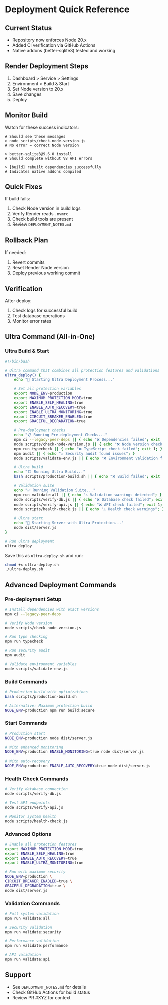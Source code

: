 # Deployment Quick Reference

## Current Status
- Repository now enforces Node 20.x
- Added CI verification via GitHub Actions
- Native addons (better-sqlite3) tested and working

## Render Deployment Steps
1. Dashboard > Service > Settings
2. Environment > Build & Start
3. Set Node version to 20.x
4. Save changes
5. Deploy

## Monitor Build
Watch for these success indicators:
```
# Should see these messages
> node scripts/check-node-version.js
# No error = correct Node version

> better-sqlite3@9.6.0 install
# Should complete without V8 API errors

> [build] rebuilt dependencies successfully
# Indicates native addons compiled
```

## Quick Fixes
If build fails:
1. Check Node version in build logs
2. Verify Render reads `.nvmrc`
3. Check build tools are present
4. Review `DEPLOYMENT_NOTES.md`

## Rollback Plan
If needed:
1. Revert commits
2. Reset Render Node version
3. Deploy previous working commit

## Verification
After deploy:
1. Check logs for successful build
2. Test database operations
3. Monitor error rates

## Ultra Command (All-in-One)

### Ultra Build & Start
```bash
#!/bin/bash

# Ultra command that combines all protection features and validations
ultra_deploy() {
    echo "🚀 Starting Ultra Deployment Process..."

    # Set all protection variables
    export NODE_ENV=production
    export MAXIMUM_PROTECTION_MODE=true
    export ENABLE_SELF_HEALING=true
    export ENABLE_AUTO_RECOVERY=true
    export ENABLE_ULTRA_MONITORING=true
    export CIRCUIT_BREAKER_ENABLED=true
    export GRACEFUL_DEGRADATION=true

    # Pre-deployment checks
    echo "📋 Running Pre-deployment Checks..."
    npm ci --legacy-peer-deps || { echo "❌ Dependencies failed"; exit 1; }
    node scripts/check-node-version.js || { echo "❌ Node version check failed"; exit 1; }
    npm run typecheck || { echo "❌ TypeScript check failed"; exit 1; }
    npm audit || { echo "⚠️ Security audit found issues"; }
    node scripts/validate-env.js || { echo "❌ Environment validation failed"; exit 1; }

    # Ultra build
    echo "🏗️ Running Ultra Build..."
    bash scripts/production-build.sh || { echo "❌ Build failed"; exit 1; }

    # Validation suite
    echo "✅ Running Validation Suite..."
    npm run validate:all || { echo "⚠️ Validation warnings detected"; }
    node scripts/verify-db.js || { echo "❌ Database check failed"; exit 1; }
    node scripts/verify-api.js || { echo "❌ API check failed"; exit 1; }
    node scripts/health-check.js || { echo "⚠️ Health check warnings"; }

    # Ultra start
    echo "🚀 Starting Server with Ultra Protection..."
    node dist/server.js
}

# Run ultra deployment
ultra_deploy
```

Save this as `ultra-deploy.sh` and run:
```bash
chmod +x ultra-deploy.sh
./ultra-deploy.sh
```

## Advanced Deployment Commands

### Pre-deployment Setup
```bash
# Install dependencies with exact versions
npm ci --legacy-peer-deps

# Verify Node version
node scripts/check-node-version.js

# Run type checking
npm run typecheck

# Run security audit
npm audit

# Validate environment variables
node scripts/validate-env.js
```

### Build Commands
```bash
# Production build with optimizations
bash scripts/production-build.sh

# Alternative: Maximum protection build
NODE_ENV=production npm run build:secure
```

### Start Commands
```bash
# Production start
NODE_ENV=production node dist/server.js

# With enhanced monitoring
NODE_ENV=production ENABLE_MONITORING=true node dist/server.js

# With auto-recovery
NODE_ENV=production ENABLE_AUTO_RECOVERY=true node dist/server.js
```

### Health Check Commands
```bash
# Verify database connection
node scripts/verify-db.js

# Test API endpoints
node scripts/verify-api.js

# Monitor system health
node scripts/health-check.js
```

### Advanced Options
```bash
# Enable all protection features
export MAXIMUM_PROTECTION_MODE=true
export ENABLE_SELF_HEALING=true
export ENABLE_AUTO_RECOVERY=true
export ENABLE_ULTRA_MONITORING=true

# Run with maximum security
NODE_ENV=production \
CIRCUIT_BREAKER_ENABLED=true \
GRACEFUL_DEGRADATION=true \
node dist/server.js
```

### Validation Commands
```bash
# Full system validation
npm run validate:all

# Security validation
npm run validate:security

# Performance validation
npm run validate:performance

# API validation
npm run validate:api
```

## Support
- See `DEPLOYMENT_NOTES.md` for details
- Check GitHub Actions for build status
- Review PR #XYZ for context
